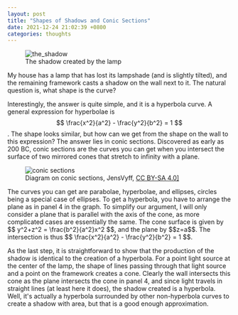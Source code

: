 ```yaml
---
layout: post
title: "Shapes of Shadows and Conic Sections"
date: 2021-12-24 21:02:39 +0800
categories: thoughts
---
```


<figure>
    <img src="/assets/2021-12-24/the_shadow.HEIC"
         alt="the_shadow">
    <figcaption>The shadow created by the lamp</figcaption>
</figure>

My house has a lamp that has lost its lampshade (and is slightly tilted), and the remaining framework casts a shadow on the wall next to it. The natural question is, what shape is the curve?

Interestingly, the answer is quite simple, and it is a hyperbola curve. A general expression for hyperbolae is $$ \frac{x^2}{a^2} - \frac{y^2}{b^2} = 1 $$. The shape looks similar, but how can we get from the shape on the wall to this expression? The answer lies in conic sections. Discovered as early as 200 BC, conic sections are the curves you can get when you intersect the surface of two mirrored cones that stretch to infinity with a plane. 
<figure>
    <img src="/assets/2021-12-24/conic-sections.HEIC"
         alt="conic sections">
    <figcaption>Diagram on conic sections, JensVyff, <a href="https://creativecommons.org/licenses/by-sa/4.0/deed.en" >CC BY-SA 4.0]</a></figcaption>
</figure>
The curves you can get are parabolae, hyperbolae, and ellipses, circles being a special case of ellipses. To get a hyperbola, you have to arrange the plane as in panel 4 in the graph. To simplify our argument, I will only consider a plane that is parallel with the axis of the cone, as more complicated cases are essentially the same. The cone surface is given by $$ y^2+z^2 = \frac{b^2}{a^2}x^2 $$, and the plane by $$z=a$$. The intersection is thus $$ \frac{x^2}{a^2} - \frac{y^2}{b^2} = 1 $$. 

As the last step, it is straightforward to show that the production of the shadow is identical to the creation of a hyperbola. For a point light source at the center of the lamp, the shape of lines passing through that light source and a point on the framework creates a cone. Clearly the wall intersects this cone as the plane intersects the cone in panel 4, and since light travels in straight lines (at least here it does), the shadow created is a hyperbola. Well, it's actually a hyperbola surrounded by other non-hyperbola curves to create a shadow with area, but that is a good enough approximation.